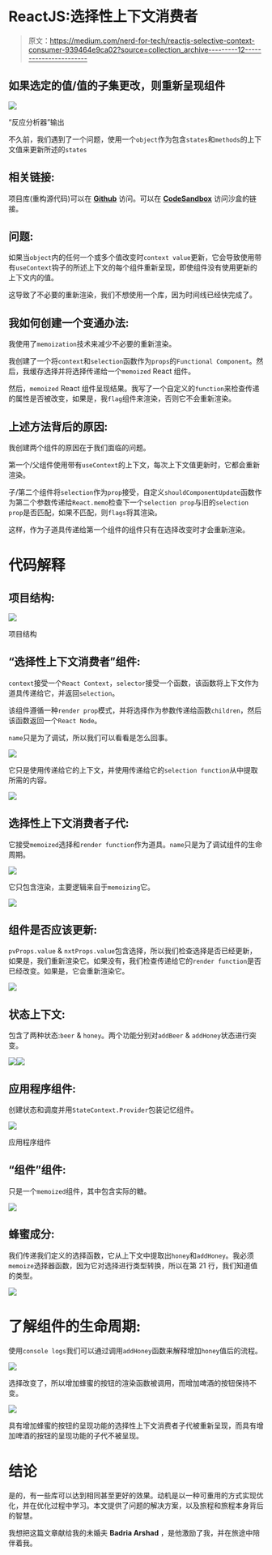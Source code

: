 # ReactJS:选择性上下文消费者

> 原文：<https://medium.com/nerd-for-tech/reactjs-selective-context-consumer-939464e9ca02?source=collection_archive---------12----------------------->

## 如果选定的值/值的子集更改，则重新呈现组件

![](img/24112716100df9b2d981bd752dbce653.png)

“反应分析器”输出

不久前，我们遇到了一个问题，使用一个`object`作为包含`states`和`methods`的上下文值来更新所述的`states`

## 相关链接:

项目库(重构源代码)可以在 [**Github**](https://github.com/arbaz52/selective-context-consumer) 访问。可以在 [**CodeSandbox**](https://codesandbox.io/s/github/arbaz52/raw-selective-context-values-consumer) 访问沙盒的链接。

## 问题:

如果当`object`内的任何一个或多个值改变时`context value`更新，它会导致使用带有`useContext`钩子的所述上下文的每个组件重新呈现，即使组件没有使用更新的上下文内的值。

这导致了不必要的重新渲染，我们不想使用一个库，因为时间线已经快完成了。

## 我如何创建一个变通办法:

我使用了`memoization`技术来减少不必要的重新渲染。

我创建了一个将`context`和`selection`函数作为`props`的`Functional Component`。然后，我缓存选择并将选择传递给一个`memoized` React 组件。

然后，`memoized` React 组件呈现结果。我写了一个自定义的`function`来检查传递的属性是否被改变，如果是，我`flag`组件来渲染，否则它不会重新渲染。

## 上述方法背后的原因:

我创建两个组件的原因在于我们面临的问题。

第一个/父组件使用带有`useContext`的上下文，每次上下文值更新时，它都会重新渲染。

子/第二个组件将`selection`作为`prop`接受，自定义`shouldComponentUpdate`函数作为第二个参数传递给`React.memo`检查下一个`selection prop`与旧的`selection prop`是否匹配，如果不匹配，则`flags`将其渲染。

这样，作为子道具传递给第一个组件的组件只有在选择改变时才会重新渲染。

# 代码解释

## 项目结构:

![](img/71d7ebe3d22e09e8d6dfecce36ee9c06.png)

项目结构

## “选择性上下文消费者”组件:

`context`接受一个`React Context`，`selector`接受一个函数，该函数将上下文作为道具传递给它，并返回`selection`。

该组件遵循一种`render prop`模式，并将选择作为参数传递给函数`children`，然后该函数返回一个`React Node`。

`name`只是为了调试，所以我们可以看看是怎么回事。

![](img/1775bb441f6f501ebf62b20aac342c70.png)

它只是使用传递给它的上下文，并使用传递给它的`selection function`从中提取所需的内容。

![](img/204b61c09a668d6ddc8d959c4b9e603f.png)

## 选择性上下文消费者子代:

它接受`memoized`选择和`render function`作为道具。`name`只是为了调试组件的生命周期。

![](img/3f235c5a980b058a360b0d52f9096e80.png)

它只包含渲染，主要逻辑来自于`memoizing`它。

![](img/2c6e9c26d75920f5b31fedc204e6b698.png)

## 组件是否应该更新:

`pvProps.value` & `nxtProps.value`包含选择，所以我们检查选择是否已经更新，如果是，我们重新渲染它。如果没有，我们检查传递给它的`render function`是否已经改变。如果是，它会重新渲染它。

![](img/632c45720d1d59e12d39e79623f8636b.png)

## 状态上下文:

包含了两种状态:`beer` & `honey`。两个功能分别对`addBeer` & `addHoney`状态进行突变。

![](img/e02d6e01bfcc604bdd87161c6a5bb420.png)![](img/5a4d091aa139a36b826e14c31af6fcac.png)

## 应用程序组件:

创建状态和调度并用`StateContext.Provider`包装记忆组件。

![](img/d60048b0e99dd2de0582ec023eda456f.png)

应用程序组件

## “组件”组件:

只是一个`memoized`组件，其中包含实际的糖。

![](img/8907e61a0885620065d732c59ceebe8f.png)

## 蜂蜜成分:

我们传递我们定义的选择函数，它从上下文中提取出`honey`和`addHoney`。我必须`memoize`选择器函数，因为它对选择进行类型转换，所以在第 21 行，我们知道值的类型。

![](img/86b0c969d184cb80e0ec50d6c05addbf.png)

# 了解组件的生命周期:

使用`console logs`我们可以通过调用`addHoney`函数来解释增加`honey`值后的流程。

![](img/875d80b03ff1d4dfdec3941faeaa0e60.png)

选择改变了，所以增加蜂蜜的按钮的渲染函数被调用，而增加啤酒的按钮保持不变。

![](img/3020e2c2bae01806c3a784ed8a57c3e5.png)

具有增加蜂蜜的按钮的呈现功能的选择性上下文消费者子代被重新呈现，而具有增加啤酒的按钮的呈现功能的子代不被呈现。

# 结论

是的，有一些库可以达到相同甚至更好的效果。动机是以一种可重用的方式实现优化，并在优化过程中学习。本文提供了问题的解决方案，以及旅程和旅程本身背后的智慧。

我想把这篇文章献给我的未婚夫 **Badria Arshad** ，是他激励了我，并在旅途中陪伴着我。